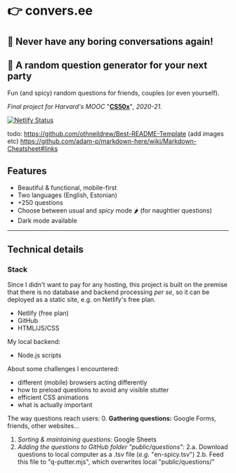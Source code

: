 # 👉 convers.ee
## 🎉 Never have any boring conversations again!
## 💬 A random question generator for your next party 

Fun (and spicy) random questions for friends, couples (or even yourself).

*Final project for Harvard's MOOC* "__[CS50x]__"*, 2020-21.*

[![Netlify Status](https://api.netlify.com/api/v1/badges/9c1ee742-e7f5-45a9-b093-d2defe49339c/deploy-status)](https://app.netlify.com/sites/conversee/deploys)

todo: https://github.com/othneildrew/Best-README-Template (add images etc)
https://github.com/adam-p/markdown-here/wiki/Markdown-Cheatsheet#links

## Features
- Beautiful & functional, mobile-first
- Two languages (English, Estonian)
- +250 questions
- Choose between usual and *spicy* mode 🌶 (for naughtier questions)
- Dark mode available

---
## Technical details
### Stack
Since I didn't want to pay for any hosting, this project is built on the premise that there is no database and backend processing *per se*, so it can be deployed as a static site, e.g. on Netlify's free plan.

- Netlify (free plan)
- GitHub
- HTML/JS/CSS

My local backend: 
- Node.js scripts

About some challenges I encountered:
- different (mobile) browsers acting differently
- how to preload questions to avoid any visible stutter
- efficient CSS animations
- what is actually important

The way questions reach users:
0. **Gathering questions:** Google Forms, friends, other websites...
1. *Sorting & maintaining questions:* Google Sheets
2. *Adding the questions to GitHub folder "public/questions":*
2.a. Download questions to local computer as a .tsv file (*e.g.* "en-spicy.tsv")
2.b. Feed this file to "q-putter.mjs", which overwrites local "public/questions/"

[convers.ee]: <https://convers.ee>
[CS50x]: <https://cs50.harvard.edu/x/2021>